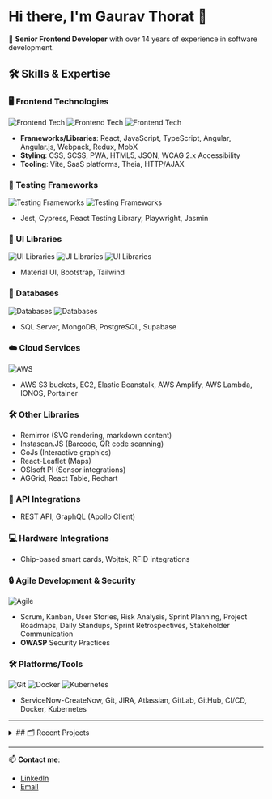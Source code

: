 # Hi there, I'm Gaurav Thorat 👋

🚀 **Senior Frontend Developer** with over 14 years of experience in software development.

## 🛠 Skills & Expertise

### 🖥️ Frontend Technologies
![Frontend Tech](https://img.shields.io/badge/Frontend-React-informational?style=flat&logo=react&logoColor=white&color=61DAFB)
![Frontend Tech](https://img.shields.io/badge/Frontend-JavaScript-informational?style=flat&logo=javascript&logoColor=white&color=F7DF1E)
![Frontend Tech](https://img.shields.io/badge/Frontend-TypeScript-informational?style=flat&logo=typescript&logoColor=white&color=3178C6)

- **Frameworks/Libraries**: React, JavaScript, TypeScript, Angular, Angular.js, Webpack, Redux, MobX
- **Styling**: CSS, SCSS, PWA, HTML5, JSON, WCAG 2.x Accessibility
- **Tooling**: Vite, SaaS platforms, Theia, HTTP/AJAX

### 🧪 Testing Frameworks
![Testing Frameworks](https://img.shields.io/badge/Testing-Jest-informational?style=flat&logo=jest&logoColor=white&color=C21325)
![Testing Frameworks](https://img.shields.io/badge/Testing-Cypress-informational?style=flat&logo=cypress&logoColor=white&color=17202C)

- Jest, Cypress, React Testing Library, Playwright, Jasmin

### 🎨 UI Libraries
![UI Libraries](https://img.shields.io/badge/UI-Bootstrap-informational?style=flat&logo=bootstrap&logoColor=white&color=7952B3)
![UI Libraries](https://img.shields.io/badge/UI-TailwindCSS-informational?style=flat&logo=tailwindcss&logoColor=white&color=38B2AC)
![UI Libraries](https://img.shields.io/badge/UI-MaterialUI-informational?style=flat&logo=mui&logoColor=white&color=007FFF)

- Material UI, Bootstrap, Tailwind

### 💾 Databases
![Databases](https://img.shields.io/badge/Database-SQL_Server-informational?style=flat&logo=microsoft-sql-server&logoColor=white&color=CC2927)
![Databases](https://img.shields.io/badge/Database-PostgreSQL-informational?style=flat&logo=postgresql&logoColor=white&color=4169E1)

- SQL Server, MongoDB, PostgreSQL, Supabase

### ☁️ Cloud Services
![AWS](https://img.shields.io/badge/Cloud-AWS-informational?style=flat&logo=amazon-aws&logoColor=white&color=232F3E)

- AWS S3 buckets, EC2, Elastic Beanstalk, AWS Amplify, AWS Lambda, IONOS, Portainer

### 🛠️ Other Libraries
- Remirror (SVG rendering, markdown content)
- Instascan.JS (Barcode, QR code scanning)
- GoJs (Interactive graphics)
- React-Leaflet (Maps)
- OSIsoft PI (Sensor integrations)
- AGGrid, React Table, Rechart

### 🔗 API Integrations
- REST API, GraphQL (Apollo Client)

### 💻 Hardware Integrations
- Chip-based smart cards, Wojtek, RFID integrations

### 🔒 Agile Development & Security
![Agile](https://img.shields.io/badge/Agile-Scrum-informational?style=flat&logo=agile&logoColor=white&color=42B029)

- Scrum, Kanban, User Stories, Risk Analysis, Sprint Planning, Project Roadmaps, Daily Standups, Sprint Retrospectives, Stakeholder Communication
- **OWASP** Security Practices

### 🛠 Platforms/Tools
![Git](https://img.shields.io/badge/Tools-Git-informational?style=flat&logo=git&logoColor=white&color=F05032)
![Docker](https://img.shields.io/badge/Tools-Docker-informational?style=flat&logo=docker&logoColor=white&color=2496ED)
![Kubernetes](https://img.shields.io/badge/Tools-Kubernetes-informational?style=flat&logo=kubernetes&logoColor=white&color=326CE5)

- ServiceNow-CreateNow, Git, JIRA, Atlassian, GitLab, GitHub, CI/CD, Docker, Kubernetes

---
<details>
<summary>## 🗂️ Recent Projects</summary>


## 1. CSOX
- **Description**: A performance-optimized ReactJS application built with Theia and Material UI, featuring AGGrid for enhanced user experience. The project includes automated deployment processes using CI/CD pipelines on GitLab and is hosted on AWS.
- **Technologies**: 
  - ReactJS
  - Theia
  - Material UI
  - AGGrid
  - React Testing Library
  - GitLab CI/CD
  - AWS

---

## 2. Justtrack Application
- **Description**: A feature-rich application using ReactJS, React Table, Tanstack Query, and Redux to enhance overall functionality and UI. It incorporates Cypress for E2E testing, improving product reliability and stability.
- **Technologies**: 
  - ReactJS
  - React Table
  - Tanstack Query
  - Redux
  - Material UI
  - Rechart
  - Cypress

---

## 3. Finacle
- **Description**: A comprehensive banking solution integrating Finacle with React for dynamic user interfaces and Polymer for web component development, enhancing modularity and reusability.
- **Technologies**: 
  - ReactJS
  - Polymer
  - MongoDB
  - Redux
  - Material UI
  - React Table

---

## 4. ATS Core Frontend
- **Description**: A frontend application built with Angular 6 using CLI and Angular Material. It includes login, routing, localization, and other components, providing a robust UI framework.
- **Technologies**: 
  - Angular 6 with CLI
  - Angular Material

---

## 5. Timber Preserve Management
- **Description**: A comprehensive timber management application with features such as production scheduling, treatment cycles, volume calculations, and export capabilities to Excel and PDF using the WKHTMLTOPDF library.
- **Technologies**: 
  - Sencha Architect 4.2
  - Ext JS 6.5.2
  - AngularJS
  - WCF
  - SQL Server 2014

---

## 6. Tricore - Grand Rapid Reports
- **Description**: A reporting system designed to generate various reports, including receiving, batch, and pre-batch reports, using SSRS and SQL Server 2014 for efficient data handling and reporting.
- **Technologies**: 
  - SSRS
  - SQL Server 2014

---

## 7. Gas Management System (GMS)
- **Description**: A gas management system developed using ASP.NET MVC and other related technologies, featuring volume loading, nominations, allocations, and report generation capabilities.
- **Technologies**: 
  - ASP.NET MVC
  - C#.NET
  - VB6.0
  - ASP.NET
  - WCF
  - Bootstrap
  - Crystal Reports
  - jQuery
  - JavaScript
  - SharePoint
  - SQL Server

---

## 8. Brewery Process Management
- **Description**: A process management system developed using Angular 4, featuring comprehensive management of materials, equipment, and packaging processes.
- **Technologies**: 
  - Angular 4
  - Web API
  - Bootstrap
  - jQuery
  - TypeScript
  - HTML5

---

## 9. QR Code Scanner Web App
- **Description**: A web-based QR code scanner app that uses Instascan JavaScript library and WebRTC to allow users to scan QR codes and retrieve relevant documents.
- **Technologies**: 
  - Bootstrap
  - HTML5
  - Instascan JavaScript library for QR Code
  - WebRTC

---

## 10. OPARM (Organizational Projects Asset Retention and Management)
- **Description**: A system designed for project asset retention and management, incorporating features such as skill matrix management and domain exposure tracking.
- **Technologies**: 
  - ASP.NET MVC 4
  - Web API
  - SQL Server
  - C#.NET
  - jQuery
  - Bootstrap
  - HTML5

---

## 11. Next Gen Portal
- **Description**: A next-gen portal featuring library creation, user management, topic management, and more, developed using ASP.NET MVC and Entity Framework.
- **Technologies**: 
  - ASP.NET MVC
  - Entity Framework
  - WCF
  - LINQ
  - HTML5
  - Bootstrap
  - SQL Server

---

## 12. Power Transmission Project
- **Description**: A power transmission project developed using C#.NET and ASP.NET MVC, involving data collection from various locations and centralized storage on the server.
- **Technologies**: 
  - C#.NET
  - LINQ
  - Entity Framework
  - SQL Server 2008 R2
  - ASP.NET MVC
  - WCF
  - jQuery

---

## 13. Business Mobile App
- **Description**: A mobile app built with ASP.NET and C#.NET, featuring data fetching from the database and notifications for both Android and iOS platforms.
- **Technologies**: 
  - ASP.NET
  - C#.NET
  - JSON
  - SQL Server 2008
  - Web Services

---

## 14. iOS Mobile App with Admin
- **Description**: A comprehensive iOS mobile application featuring an admin section, built using ASP.NET, C#.NET, and SQL Server.
- **Technologies**: 
  - ASP.NET
  - C#.NET
  - jQuery
  - SQL Server 2008
  - Web Services

---

## 15. Transport Application - Snylsis
- **Description**: A transport management application featuring shipment, vehicle, driver, and customer management, developed with ASP.NET MVC.
- **Technologies**: 
  - ASP.NET MVC
  - SQL Server 2014
  - jQuery
  - Bootstrap
  - HTML5

---

## 16. San Joaquin Valley (SJV) App Upgrade
- **Description**: A project upgrading applications from .NET 3.5/2.0 to .NET 4.5, with pre- and post-migration SAST scanning for vulnerability checks.
- **Technologies**: 
  - ASP.NET
  - C#.NET
  - VB.NET
  - IIS Server
  - VS 2012
  - Crystal Reports
  - HP Fortify (SAST Scan Tool)

---

## 17. Project Management System (PMS)
- **Description**: A project management system developed to manage project assignments, track progress, and generate reports using ASP.NET and C#.NET.
- **Technologies**: 
  - VS2010
  - ASP.NET
  - C#.NET
  - SQL Server 2008
  - jQuery
  - JavaScript
  - CSS

---

## 18. Customer Relationship Management (CRM)
- **Description**: A CRM system designed to manage customer interactions and sales processes, built using ASP.NET and C#.NET.
- **Technologies**: 
  - VS2010
  - ASP.NET
  - C#.NET
  - SQL Server 2008
  - jQuery
  - JavaScript
  - CSS

---

## 19. Pathology System
- **Description**: A pathology system featuring report management and data retrieval using smartcard readers, developed with VB.NET and SQL Server.
- **Technologies**: 
  - VB.NET
  - SQL Server 2008
  - MS Access
  - SCOSTA File System
  - RDLC / Crystal Reports
  - Smartcards

---

## 20. File Tracking System
- **Description**: A file tracking system utilizing RFID tags and handheld readers, developed with C#.NET and SQL Server.
- **Technologies**: 
  - C#.NET
  - SQL Server 2008
  - RFID Tags
  - Windows-CE
  - Sirit Infinity UHF Reader Antenna

---

## 21. Bicycle Kitting Management
- **Description**: A smartcard-based system developed to manage bicycle manufacturing processes and supervisor authentication using NFC multi-smartcards.
- **Technologies**: 
  - C#.NET
  - SQL Server 2008
  - NFC Multi Smartcard
  - RFID Tags
</details>

---

📫 **Contact me**:

- [LinkedIn](https://linkedin.com/in/gauravthorath)  
- [Email](mailto:gauravjobs25@gmail.com)



